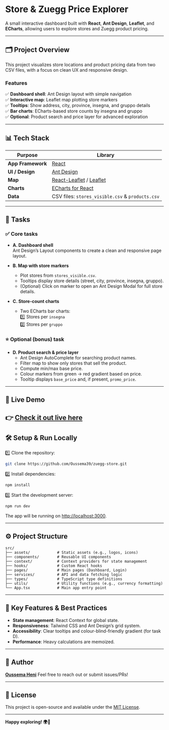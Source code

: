 # Store & Zuegg Price Explorer

A small interactive dashboard built with **React**, **Ant Design**, **Leaflet**, and **ECharts**, allowing users to explore stores and Zuegg product pricing.

---

## 🗂️ Project Overview

This project visualizes store locations and product pricing data from two CSV files, with a focus on clean UX and responsive design.

### Features

✅ **Dashboard shell**: Ant Design layout with simple navigation  
✅ **Interactive map**: Leaflet map plotting store markers  
✅ **Tooltips**: Show address, city, province, insegna, and gruppo details  
✅ **Bar charts**: ECharts-based store counts by insegna and gruppo  
✅ **Optional**: Product search and price layer for advanced exploration

---

## 📊 Tech Stack

| Purpose           | Library                                                                          |
| ----------------- | -------------------------------------------------------------------------------- |
| **App Framework** | [React](https://reactjs.org)                                                     |
| **UI / Design**   | [Ant Design](https://ant.design)                                                 |
| **Map**           | [React-Leaflet](https://react-leaflet.js.org) / [Leaflet](https://leafletjs.com) |
| **Charts**        | [ECharts for React](https://github.com/hustcc/echarts-for-react)                 |
| **Data**          | CSV files: `stores_visible.csv` & `products.csv`                                 |

---

## 📝 Tasks

### ✅ Core tasks

- **A. Dashboard shell**  
  Ant Design’s Layout components to create a clean and responsive page layout.

- **B. Map with store markers**

  - Plot stores from `stores_visible.csv`.
  - Tooltips display store details (street, city, province, insegna, gruppo).
  - (Optional) Click on marker to open an Ant Design Modal for full store details.

- **C. Store-count charts**
  - Two ECharts bar charts:  
    1️⃣ Stores per `insegna`  
    2️⃣ Stores per `gruppo`

### ⭐ Optional (bonus) task

- **D. Product search & price layer**
  - Ant Design AutoComplete for searching product names.
  - Filter map to show only stores that sell the product.
  - Compute min/max base price.
  - Colour markers from green → red gradient based on price.
  - Tooltip displays `base_price` and, if present, `promo_price`.

---

## 🚀 Live Demo

## 👉 [Check it out live here](https://zuegg-store.vercel.app)

## 🛠️ Setup & Run Locally

1️⃣ Clone the repository:

```bash
git clone https://github.com/Oussema39/zuegg-store.git
```

2️⃣ Install dependencies:

```bash
npm install
```

3️⃣ Start the development server:

```bash
npm run dev
```

The app will be running on [http://localhost:3000](http://localhost:3000).

---

## ⚙️ Project Structure

```
src/
├── assets/            # Static assets (e.g., logos, icons)
├── components/        # Reusable UI components
├── context/           # Context providers for state management
├── hooks/             # Custom React hooks
├── pages/             # Main pages (Dashboard, Login)
├── services/          # API and data fetching logic
├── types/             # TypeScript type definitions
├── utils/             # Utility functions (e.g., currency formatting)
└── App.tsx            # Main app entry point
```

---

## 🌈 Key Features & Best Practices

- **State management**: React Context for global state.
- **Responsiveness**: Tailwind CSS and Ant Design’s grid system.
- **Accessibility**: Clear tooltips and colour-blind-friendly gradient (for task D).
- **Performance**: Heavy calculations are memoized.

---

## 👥 Author

**[Oussema Heni](https://github.com/Oussema39)**
Feel free to reach out or submit issues/PRs!

---

## 📄 License

This project is open-source and available under the [MIT License](LICENSE).

---

**Happy exploring! 🌍🛒**

```

```
